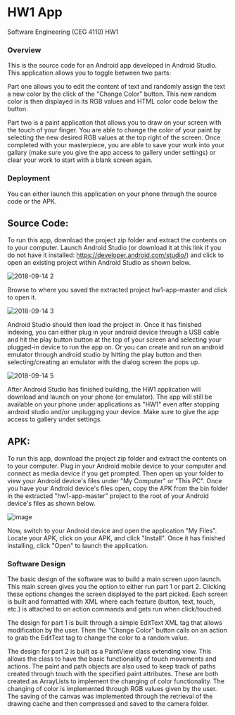 # HW1 App
Software Engineering (CEG 4110) HW1

### Overview

This is the source code for an Android app developed in Android Studio. This application allows you to toggle between two parts:

Part one allows you to edit the content of text and randomly assign the text a new color by the click of the "Change Color" button. This new random color is then displayed in its RGB values and HTML color code below the button.

Part two is a paint application that allows you to draw on your screen with the touch of your finger. You are able to change the color of your paint by selecting the new desired RGB values at the top right of the screen. Once completed with your masterpiece, you are able to save your work into your gallary (make sure you give the app access to gallery under settings) or clear your work to start with a blank screen again.

### Deployment

You can either launch this application on your phone through the source code or the APK.

## Source Code:

To run this app, download the project zip folder and extract the contents on to your computer. Launch Android Studio (or download it at this link if you do not have it installed: https://developer.android.com/studio/) and click to open an existing project within Android Studio as shown below. 

![2018-09-14 2](https://user-images.githubusercontent.com/22596783/45560708-e626ec00-b813-11e8-8e9c-81cb24b5c643.png)

Browse to where you saved the extracted project hw1-app-master and click to open it. 

![2018-09-14 3](https://user-images.githubusercontent.com/22596783/45560818-24bca680-b814-11e8-9b56-c02d8cae81c7.png)

Android Studio should then load the project in. Once it has finished indexing, you can either plug in your android device through a USB cable and hit the play button button at the top of your screen and selecting your plugged-in device to run the app on. Or you can create and run an android emulator through android studio by hitting the play button and then selecting/creating an emulator with the dialog screen the pops up.

![2018-09-14 5](https://user-images.githubusercontent.com/22596783/45561112-f1c6e280-b814-11e8-9ad0-9fa1650206e5.png)

After Android Studio has finished building, the HW1 application will download and launch on your phone (or emulator). The app will still be available on your phone under applications as "HW1" even after stopping android studio and/or unplugging your device. Make sure to give the app access to gallery under settings.

## APK:

To run this app, download the project zip folder and extract the contents on to your computer. Plug in your Android mobile device to your computer and connect as media device if you get prompted. Then open up your folder to view your Android device's files under "My Computer" or "This PC". Once you have your Android device's files open, copy the APK from the bin folder in the extracted "hw1-app-master" project to the root of your Android device's files as shown below.

![image](https://user-images.githubusercontent.com/22596783/45722495-ab59e680-bb7a-11e8-909d-72ee0031e3e2.png)

Now, switch to your Android device and open the application "My Files". Locate your APK, click on your APK, and click "Install". Once it has finished installing, click "Open" to launch the application.

### Software Design

The basic design of the software was to build a main screen upon launch. This main screen gives you the option to either run part 1 or part 2. Clicking these options changes the screen displayed to the part picked. Each screen is built and formatted with XML where each feature (button, text, touch, etc.) is attached to on action commands and gets run when click/touched.

The design for part 1 is built through a simple EditText XML tag that allows modification by the user. Then the "Change Color" button calls on an action to grab the EditText tag to change the color to a random value.

The design for part 2 is built as a PaintView class extending view. This allows the class to have the basic functionality of touch movements and actions. The paint and path objects are also used to keep track of paths created through touch with the specified paint attributes. These are both created as ArrayLists to implement the changing of color functionality. The changing of color is implemented through RGB values given by the user. The saving of the canvas was implemented through the retrieval of the drawing cache and then compressed and saved to the camera folder.
